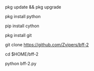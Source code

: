 pkg update && pkg upgrade 

pkg install python 

pip install cython

pkg install git

git clone https://github.com/Zvipers/bff-2 

cd $HOME/bff-2 

python bff-2.py 
